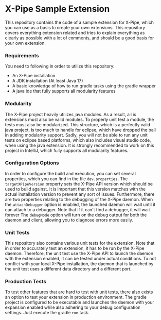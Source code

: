 # X-Pipe Sample Extension

This repository contains the code of a sample extension for X-Pipe,
which you can use as a basis to create your own extensions.
This repository covers everything extension related and tries to explain everything as clearly
as possible with a lot of comments, and should be a good basis for your own extension.


### Requirements

You need to following in order to utilize this repository:
- An X-Pipe installation
- A JDK installation (At least Java 17)
- A basic knowledge of how to run gradle tasks using the gradle wrapper
- A java ide that fully supports all modularity features

### Modularity

The X-Pipe project heavily utilizes java modules.
As a result, all is extensions must also be valid modules.
To properly unit test a module, the tests must also be modularized.
This structure, which is a perfectly valid java project, is 
too much to handle for eclipse, which have dropped the ball in adding modularity support.
Sadly, you will not be able to run any unit tests on eclipse
based platforms, which also includes visual studio code, when using the java extension.
It is strongly recommended to work on this project in IntelliJ, which fully supports all modularity features.

### Configuration Options

In order to configure the build and execution,
you can set several properties, which you can find in the file `dev.properties`.
The `targetXPipeVersion` property sets the X-Pipe API version which should be used to build against.
It is important that this version matches with the actual installation version to prevent any sort of issues.
Furthermore, there are two properties relating to the debugging of the X-Pipe daemon.
When the `attachDebugger` option is enabled, the launched daemon will wait until it can attach to a debugger.
Note that if it can't find a debugger, it will wait forever
The `debugMode` option will turn on the debug output for both the daemon and client, allowing you to diagnose errors more easily.

### Unit Tests

This repository also contains various unit tests for the extension.
Note that in order to accurately test an extension, it has to be run by the X-Pipe daemon.
Therefore, the unit test use the X-Pipe API to launch the daemon with the extension enabled,
it can be tested under actual conditions.
To not conflict with your local X-Pipe installation, the daemon that is launched by the unit 
test uses a different data directory and a different port.

### Production Tests

To test other features that are hard to test with unit tests,
there also exists an option to test your extension in production environment.
The gradle project is configured to be executable and launches the daemon
with your expansion enabled while also adhering to your debug configuration settings.
Just execute the gradle `run` task.
